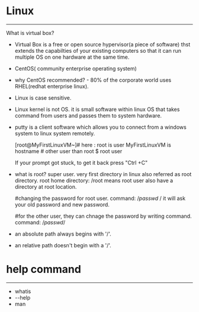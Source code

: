 # Linux
------------------
 What is virtual box?
 - Virtual Box is a free or open source hypervisor(a piece of software) thst extends the capabilties of your existing computers 
   so that it can run multiple OS on one hardware at the same time.

- CentOS( community enterprise operating system)
- why CentOS recommended? - 80% of the corporate world uses RHEL(redhat enterprise linux).
- Linux is case sensitive.
- Linux kernel is not OS. it is small software within linux OS that takes command from users and passes them to system hardware.
- putty is a client software which allows you to connect from a windows system to linux system remotely.
  

  [root@MyFirstLinuxVM~]#
  here : root is user
        MyFirstLinuxVM is hostname
        # other user than root 
        $ root user 

  If your prompt got stuck, to get it back press "Ctrl +C"



- what is root?
  super user.
  very first directory in linux also referred as root directory.
  root home directory: /root means root user also have a directory at root location.


  #changing the password for root user.
  command: /*passwd <userid>*/
  it will ask your old password and new password.

  #for the other user, they can chnage the password by writing command.
  command: /*passwd*/
   

- an absolute path always begins with '/'.
- an relative path doesn't begin with a '/'.

# help command
--------------------
- whatis <command>
- <command> --help
- man <command>

